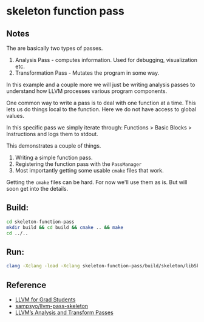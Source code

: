 # skeleton function pass

## Notes
The are basically two types of passes.
1. Analysis Pass - computes information. Used for debugging, visualization etc.
2. Transformation Pass - Mutates the program in some way.


In this example and a couple more we will just be writing analysis passes to
understand how LLVM processes various program components.

One common way to write a pass is to deal with one function at a time. This lets
us do things local to the function. Here we do not have access to global values.

In this specific pass we simply iterate through: Functions > Basic Blocks >
Instructions and logs them to stdout.

This demonstrates a couple of things.
1. Writing a simple function pass.
2. Registering the function pass with the `PassManager`
3. Most importantly getting some usable `cmake` files that work.

Getting the `cmake` files can be hard. For now we'll use them as is. But will
soon get into the details.


## Build:
```sh
cd skeleton-function-pass
mkdir build && cd build && cmake .. && make
cd ../..
```

## Run:

```sh
clang -Xclang -load -Xclang skeleton-function-pass/build/skeleton/libSkeletonPass.so ./sa
```


## Reference
- [LLVM for Grad Students](https://www.cs.cornell.edu/~asampson/blog/llvm.html)
- [sampsyo/llvm-pass-skeleton](https://github.com/sampsyo/llvm-pass-skeleton)
- [LLVM’s Analysis and Transform Passes](https://llvm.org/docs/Passes.html#introduction)

